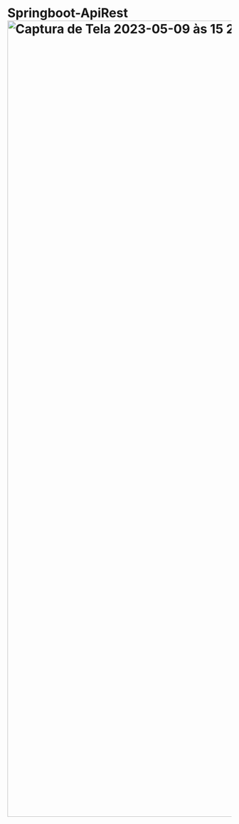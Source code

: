 # Springboot-ApiRest<img width="1792" alt="Captura de Tela 2023-05-09 às 15 28 01" src="https://github.com/marceloabbadia/Springboot-ApiRest/assets/112344339/24385c9e-e18d-467f-a839-8eb9529e0305">
